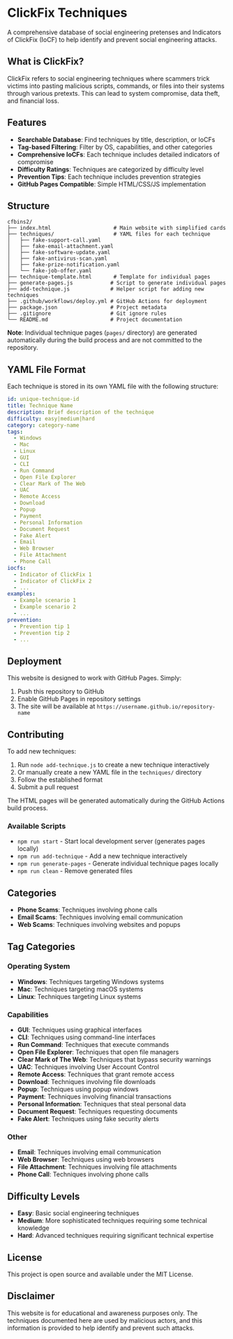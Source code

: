 # ClickFix Techniques
A comprehensive database of social engineering pretenses and Indicators of ClickFix (IoCF) to help identify and prevent social engineering attacks.

## What is ClickFix?

ClickFix refers to social engineering techniques where scammers trick victims into pasting malicious scripts, commands, or files into their systems through various pretexts. This can lead to system compromise, data theft, and financial loss.

## Features

- **Searchable Database**: Find techniques by title, description, or IoCFs
- **Tag-based Filtering**: Filter by OS, capabilities, and other categories
- **Comprehensive IoCFs**: Each technique includes detailed indicators of compromise
- **Difficulty Ratings**: Techniques are categorized by difficulty level
- **Prevention Tips**: Each technique includes prevention strategies
- **GitHub Pages Compatible**: Simple HTML/CSS/JS implementation

## Structure

```
cfbins2/
├── index.html                    # Main website with simplified cards
├── techniques/                   # YAML files for each technique
│   ├── fake-support-call.yaml
│   ├── fake-email-attachment.yaml
│   ├── fake-software-update.yaml
│   ├── fake-antivirus-scan.yaml
│   ├── fake-prize-notification.yaml
│   └── fake-job-offer.yaml
├── technique-template.html       # Template for individual pages
├── generate-pages.js            # Script to generate individual pages
├── add-technique.js             # Helper script for adding new techniques
├── .github/workflows/deploy.yml # GitHub Actions for deployment
├── package.json                 # Project metadata
├── .gitignore                   # Git ignore rules
└── README.md                    # Project documentation
```

**Note**: Individual technique pages (`pages/` directory) are generated automatically during the build process and are not committed to the repository.

## YAML File Format

Each technique is stored in its own YAML file with the following structure:

```yaml
id: unique-technique-id
title: Technique Name
description: Brief description of the technique
difficulty: easy|medium|hard
category: category-name
tags:
  - Windows
  - Mac
  - Linux
  - GUI
  - CLI
  - Run Command
  - Open File Explorer
  - Clear Mark of The Web
  - UAC
  - Remote Access
  - Download
  - Popup
  - Payment
  - Personal Information
  - Document Request
  - Fake Alert
  - Email
  - Web Browser
  - File Attachment
  - Phone Call
iocfs:
  - Indicator of ClickFix 1
  - Indicator of ClickFix 2
  - ...
examples:
  - Example scenario 1
  - Example scenario 2
  - ...
prevention:
  - Prevention tip 1
  - Prevention tip 2
  - ...
```

## Deployment

This website is designed to work with GitHub Pages. Simply:

1. Push this repository to GitHub
2. Enable GitHub Pages in repository settings
3. The site will be available at `https://username.github.io/repository-name`

## Contributing

To add new techniques:

1. Run `node add-technique.js` to create a new technique interactively
2. Or manually create a new YAML file in the `techniques/` directory
3. Follow the established format
4. Submit a pull request

The HTML pages will be generated automatically during the GitHub Actions build process.

### Available Scripts

- `npm run start` - Start local development server (generates pages locally)
- `npm run add-technique` - Add a new technique interactively
- `npm run generate-pages` - Generate individual technique pages locally
- `npm run clean` - Remove generated files

## Categories

- **Phone Scams**: Techniques involving phone calls
- **Email Scams**: Techniques involving email communication
- **Web Scams**: Techniques involving websites and popups

## Tag Categories

### Operating System
- **Windows**: Techniques targeting Windows systems
- **Mac**: Techniques targeting macOS systems
- **Linux**: Techniques targeting Linux systems

### Capabilities
- **GUI**: Techniques using graphical interfaces
- **CLI**: Techniques using command-line interfaces
- **Run Command**: Techniques that execute commands
- **Open File Explorer**: Techniques that open file managers
- **Clear Mark of The Web**: Techniques that bypass security warnings
- **UAC**: Techniques involving User Account Control
- **Remote Access**: Techniques that grant remote access
- **Download**: Techniques involving file downloads
- **Popup**: Techniques using popup windows
- **Payment**: Techniques involving financial transactions
- **Personal Information**: Techniques that steal personal data
- **Document Request**: Techniques requesting documents
- **Fake Alert**: Techniques using fake security alerts

### Other
- **Email**: Techniques involving email communication
- **Web Browser**: Techniques using web browsers
- **File Attachment**: Techniques involving file attachments
- **Phone Call**: Techniques involving phone calls

## Difficulty Levels

- **Easy**: Basic social engineering techniques
- **Medium**: More sophisticated techniques requiring some technical knowledge
- **Hard**: Advanced techniques requiring significant technical expertise

## License

This project is open source and available under the MIT License.

## Disclaimer

This website is for educational and awareness purposes only. The techniques documented here are used by malicious actors, and this information is provided to help identify and prevent such attacks. 
